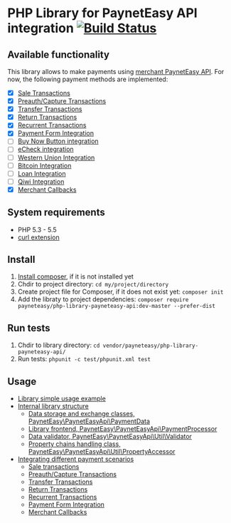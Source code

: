 # PHP Library for PaynetEasy API integration [![Build Status](https://travis-ci.org/payneteasy/php-library-payneteasy-api.png?branch=master)](https://travis-ci.org/payneteasy/php-library-paynet)
## Available functionality

This library allows to make payments using [merchant PaynetEasy API](http://doc.payneteasy.com/). For now, the following payment methods are implemented:
- [x] [Sale Transactions](http://doc.payneteasy.com/doc/sale-transactions.htm)
- [x] [Preauth/Capture Transactions](http://doc.payneteasy.com/doc/preauth-capture-transactions.htm)
- [x] [Transfer Transactions](http://doc.payneteasy.com/doc/transfer-transactions.htm)
- [x] [Return Transactions](http://doc.payneteasy.com/doc/return-transactions.htm)
- [x] [Recurrent Transactions](http://doc.payneteasy.com/doc/recurrent-transactions.htm)
- [x] [Payment Form Integration](http://doc.payneteasy.com/doc/payment-form-integration.htm)
- [ ] [Buy Now Button integration](http://doc.payneteasy.com/doc/buy-now-button-integration.htm)
- [ ] [eCheck integration](http://doc.payneteasy.com/doc/echeck-integration.htm)
- [ ] [Western Union Integration](http://doc.payneteasy.com/doc/money-transfer-systems.htm)
- [ ] [Bitcoin Integration](http://doc.payneteasy.com/doc/bitcoin-integration.htm)
- [ ] [Loan Integration](http://doc.payneteasy.com/doc/loan-integration.htm)
- [ ] [Qiwi Integration](http://doc.payneteasy.com/doc/qiwi-integration.htm)
- [x] [Merchant Callbacks](http://doc.payneteasy.com/doc/merchant-callbacks.htm)

## System requirements

* PHP 5.3 - 5.5
* [curl extension](http://php.net/manual/en/book.curl.php)

## Install

1. [Install composer](http://getcomposer.org/doc/00-intro.md), if it is not installed yet
2. Chdir to project directory: `cd my/project/directory`
3. Create project file for Composer, if it does not exist yet: `composer init`
4. Add the libraty to project dependencies: `composer require payneteasy/php-library-payneteasy-api:dev-master --prefer-dist`

## Run tests

1. Chdir to library directory: `cd vendor/payneteasy/php-library-payneteasy-api/`
2. Run tests: `phpunit -c test/phpunit.xml test`

## Usage

* [Library simple usage example](00-basic-tutorial.md)
* [Internal library structure](01-library-internals.md)
    * [Data storage and exchange classes, PaynetEasy\PaynetEasyApi\PaymentData](library-internals/00-payment-data.md)
    * [Library frontend, PaynetEasy\PaynetEasyApi\PaymentProcessor](library-internals/01-payment-processor.md)
    * [Data validator, PaynetEasy\PaynetEasyApi\Util\Validator](library-internals/02-validator.md)
    * [Property chains handling class, PaynetEasy\PaynetEasyApi\Util\PropertyAccessor](library-internals/03-property-accessor.md)
* [Integrating different payment scenarios](02-payment-scenarios.md)
    * [Sale transactions](payment-scenarios/00-sale-transactions.md)
    * [Preauth/Capture Transactions](payment-scenarios/01-preauth-capture-transactions.md)
    * [Transfer Transactions](payment-scenarios/02-transfer-transactions.md)
    * [Return Transactions](payment-scenarios/03-return-transactions.md)
    * [Recurrent Transactions](payment-scenarios/04-recurrent-transactions.md)
    * [Payment Form Integration](payment-scenarios/05-payment-form-integration.md)
    * [Merchant Callbacks](payment-scenarios/06-merchant-callbacks.md)

